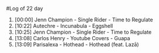 #Log of 22 day

1. [00:00] Jenn Champion - Single Rider - Time to Regulate
1. [10:22] Autechre - Incunabula - Eggshell
1. [10:25] Jenn Champion - Single Rider - Time to Regulate
1. [13:08] Carlos Henry - Youtube Covers - Guapa
1. [13:09] Parisalexa - Hothead - Hothead (feat. Lazā)
